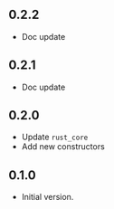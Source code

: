 ## 0.2.2

- Doc update

## 0.2.1

- Doc update

## 0.2.0

- Update `rust_core`
- Add new constructors

## 0.1.0

- Initial version.
